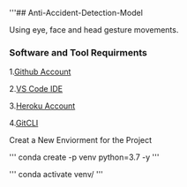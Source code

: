 '''## Anti-Accident-Detection-Model

Using eye, face and head gesture movements.



### Software and Tool Requirments

1.[Github Account](https://github.com)

2.[VS Code IDE](https://code.visualstudio.com/)

3.[Heroku Account](https://heroku.com)

4.[GitCLI](https://git-scm.com/download/win)

Creat a New Enviorment for the Project

'''
conda create -p venv python=3.7 -y
'''

'''
conda activate venv/
'''
